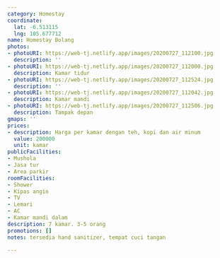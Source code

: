 ```yaml
---
category: Homestay
coordinate:
  lat: -6.513115
  lng: 105.677712
name: Homestay Bolang
photos:
- photoURI: https://web-tj.netlify.app/images/20200727_112100.jpg
  description: ''
- photoURI: https://web-tj.netlify.app/images/20200727_112000.jpg
  description: Kamar tidur
- photoURI: https://web-tj.netlify.app/images/20200727_112524.jpg
  description: ''
- photoURI: https://web-tj.netlify.app/images/20200727_112042.jpg
  description: Kamar mandi
- photoURI: https://web-tj.netlify.app/images/20200727_112506.jpg
  description: Tampak depan
gmaps: ''
prices:
- description: Harga per kamar dengan teh, kopi dan air minum
  value: 200000
  unit: kamar
publicFacilities:
- Mushola
- Jasa tur
- Area parkir
roomFacilities:
- Shower
- Kipas angin
- TV
- Lemari
- AC
- Kamar mandi dalam
description: 7 kamar. 3-5 orang
promotions: []
notes: tersedia hand sanitizer, tempat cuci tangan

---
```

